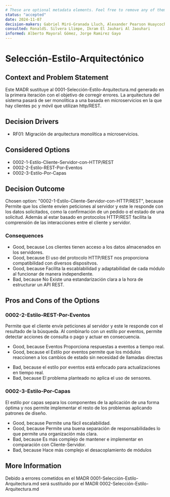 ```yaml
---
# These are optional metadata elements. Feel free to remove any of them.
status: "accepted"
date: 2024-11-07
decision-makers: Gabriel Miró-Granada Lluch, Alexander Pearson Huaycochea
consulted: RonaldS. Silvera Llimpe, Ikram El Jauhari Al Jaouhari
informed: Alberto Mayoral Gómez, Jorge Ramirez Gayo
---
```


# Selección-Estilo-Arquitectónico

## Context and Problem Statement

Este MADR sustituye al 0001-Selección-Estilo-Arquitectura.md generado en la primera iteración con el objetivo de corregir errores.
La arquitectura del sistema pasará de ser monolítica a una basada en microservicios en la que hay clientes pc y móvil que utilizan http/REST.

<!-- This is an optional element. Feel free to remove. -->
## Decision Drivers

* RF01: Migración de arquitectura monolítica a microservicios.

## Considered Options

* 0002-1-Estilo-Cliente-Servidor-con-HTTP/REST
* 0002-2-Estilo-REST-Por-Eventos
* 0002-3-Estilo-Por-Capas

## Decision Outcome

Chosen option: "0002-1-Estilo-Cliente-Servidor-con-HTTP/REST", because Permite que los cliente envíen peticiones al servidor y este le responde con los datos solicitados, como la confirmación de un pedido o el estado de una solicitud. Además al estar basado en protocolos HTTP/REST facilita la comprensión de las interacciones entre el cliente y servidor.

<!-- This is an optional element. Feel free to remove. -->
### Consequences

* Good, because Los clientes tienen acceso a los datos almacenados en los servidores.
* Good, because El uso del protocolo HTTP/REST nos proporciona compatibilidad con diversos dispositvos.
* Good, because Facilita la escablabilidad y adaptabilidad de cada módulo al funcionar de manera independiente.
* Bad, because No Existe una estandarización clara a la hora de estructurar un API REST.

<!-- This is an optional element. Feel free to remove. -->

<!-- This is an optional element. Feel free to remove. -->
## Pros and Cons of the Options

### 0002-2-Estilo-REST-Por-Eventos

<!-- This is an optional element. Feel free to remove. -->
Permite que el cliente envíe peticiones al servidor y este le responde con el resultado de la búsqueda. Al combinarlo con un estilo por eventos, permite detectar acciones de consulta o pago y actuar en consecuencia.

* Good, because Eventos Proporciona respuestas a eventos a tiempo real.
* Good, because el Estilo por eventos permite que los módulos reaccionen a los cambios de estado sin necesidad de llamadas directas
<!-- use "neutral" if the given argument weights neither for good nor bad -->
* Bad, because el estilo por eventos está enfocado para actualizaciones en tiempo real.
* Bad, because El problema planteado no aplica el uso de sensores.

### 0002-3-Estilo-Por-Capas

El estilo por capas separa los componentes de la aplicación de una forma óptima y nos permite implementar el resto de los problemas aplicando patrones de diseño.

* Good, because Permite una fácil escalabilidad.
* Good, because Permite una buena separación de responsabilidades lo que permite una organización más clara.
* Bad, because Es más complejo de mantener e implementar en comparación con Cliente-Servidor.
* Bad, because Hace más complejo el desacoplamiento de módulos
<!-- This is an optional element. Feel free to remove. -->
## More Information

Debido a errores cometidos en el MADR 0001-Selección-Estilo-Arquitectura.md
será sustituido por el MADR 0002-Selección-Estilo-Arquitectura.md
